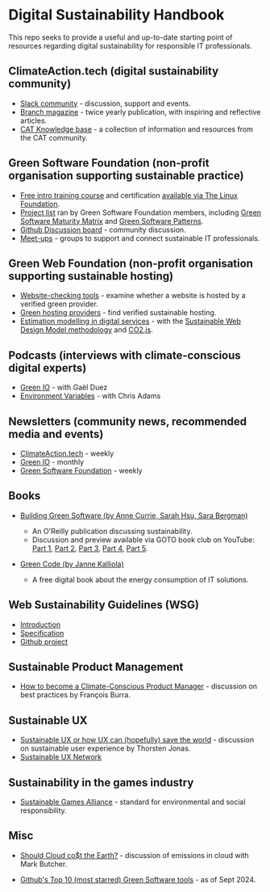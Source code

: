 # Digital Sustainability Handbook
This repo seeks to provide a useful and up-to-date starting point of resources regarding digital sustainability for responsible IT professionals.

## ClimateAction.tech (digital sustainability community)

- [Slack community](https://climateaction.tech/) - discussion, support and events.
- [Branch magazine](https://climateaction.tech/projects/branch-magazine/) - twice yearly publication, with inspiring and reflective articles. 
- [CAT Knowledge base](https://climateaction.tech/blog/meet-the-cat-knowledge-base-a-resource-that-supports-community-learning-and-action/) - a collection of information and resources from the CAT community.

## Green Software Foundation (non-profit organisation supporting sustainable practice)
- [Free intro training course](https://learn.greensoftware.foundation/) and certification [available via The Linux Foundation](https://training.linuxfoundation.org/training/green-software-for-practitioners-lfc131/).
- [Project list](https://wiki.greensoftware.foundation/governance/projects) ran by Green Software Foundation members, including [Green Software Maturity Matrix](https://maturity-matrix.greensoftware.foundation/gsmm/) and [Green Software Patterns](https://patterns.greensoftware.foundation/catalog/).
- [Github Discussion board](https://github.com/orgs/Green-Software-Foundation/discussions) - community discussion.
- [Meet-ups](https://www.meetup.com/pro/gsf/) - groups to support and connect sustainable IT professionals.

## Green Web Foundation (non-profit organisation supporting sustainable hosting)

- [Website-checking tools](https://www.thegreenwebfoundation.org/tools/#website-checks) - examine whether a website is hosted by a verified green provider.
- [Green hosting providers](https://www.thegreenwebfoundation.org/tools/directory/) - find verified sustainable hosting.
- [Estimation modelling in digital services](https://www.thegreenwebfoundation.org/tools/#carbon-metrics) - with the [Sustainable Web Design Model methodology](https://sustainablewebdesign.org/estimating-digital-emissions/) and [CO2.js](https://www.thegreenwebfoundation.org/news/curious-about-driving-the-transition-to-a-fossil-free-internet-heres-how-co2-js-can-help/).


## Podcasts (interviews with climate-conscious digital experts)
- [Green IO](https://podcasts.castplus.fm/greenio) - with Gaël Duez
- [Environment Variables](https://podcasts.castplus.fm/environment-variables) - with Chris Adams

## Newsletters (community news, recommended media and events)
- [ClimateAction.tech](https://climateaction.tech/) - weekly
- [Green IO](https://greenio.tech/) - monthly
- [Green Software Foundation](https://learn.greensoftware.foundation/) - weekly

## Books
- [Building Green Software (by Anne Currie, Sarah Hsu, Sara Bergman)](https://www.oreilly.com/library/view/building-green-software/9781098150617/)
  - An O'Reilly publication discussing sustainability.
  - Discussion and preview available via GOTO book club on YouTube: [Part 1](https://www.youtube.com/watch?v=Ez8cqoSRVsA), [Part 2](https://www.youtube.com/watch?v=0ISWoTtproY), [Part 3](https://www.youtube.com/watch?v=zdI126LzaZQ), [Part 4](https://www.youtube.com/watch?v=BRFYQstye_U), [Part 5](https://www.youtube.com/watch?v=dzvTlhPXvfE).

- [Green Code (by Janne Kalliola)](https://www.exove.com/green-code/)
  - A free digital book about the energy consumption of IT solutions.

## Web Sustainability Guidelines (WSG)
- [Introduction](https://w3c.github.io/sustyweb/intro.html)
- [Specification](https://w3c.github.io/sustyweb/)
- [Github project](https://github.com/w3c/sustyweb/)

## Sustainable Product Management
- [How to become a Climate-Conscious Product Manager](https://www.youtube.com/watch?v=9RisfJhzU50) - discussion on best practices by François Burra.

## Sustainable UX
- [Sustainable UX or how UX can (hopefully) save the world](https://www.youtube.com/watch?v=eT6nUm-JsTM) - discussion on sustainable user experience by Thorsten Jonas.
- [Sustainable UX Network](https://sustainableuxnetwork.com/)

## Sustainability in the games industry
- [Sustainable Games Alliance](https://sustainablegamesalliance.org/standard/read-the-standard/) - standard for environmental and social responsibility.

## Misc
- [Should Cloud co$t the Earth?](https://www.youtube.com/watch?v=cqfeEe4z67A) - discussion of emissions in cloud with Mark Butcher.

- [Github's Top 10 (most starred) Green Software tools](https://github.blog/open-source/social-impact/the-10-best-tools-to-green-your-software/) - as of Sept 2024.
